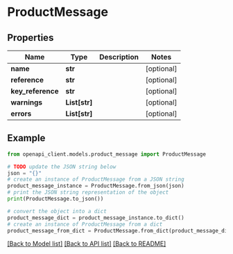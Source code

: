 # ProductMessage


## Properties

Name | Type | Description | Notes
------------ | ------------- | ------------- | -------------
**name** | **str** |  | [optional] 
**reference** | **str** |  | [optional] 
**key_reference** | **str** |  | [optional] 
**warnings** | **List[str]** |  | [optional] 
**errors** | **List[str]** |  | [optional] 

## Example

```python
from openapi_client.models.product_message import ProductMessage

# TODO update the JSON string below
json = "{}"
# create an instance of ProductMessage from a JSON string
product_message_instance = ProductMessage.from_json(json)
# print the JSON string representation of the object
print(ProductMessage.to_json())

# convert the object into a dict
product_message_dict = product_message_instance.to_dict()
# create an instance of ProductMessage from a dict
product_message_from_dict = ProductMessage.from_dict(product_message_dict)
```
[[Back to Model list]](../README.md#documentation-for-models) [[Back to API list]](../README.md#documentation-for-api-endpoints) [[Back to README]](../README.md)


